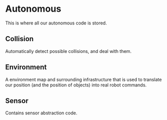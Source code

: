 # Autonomous
This is where all our autonomous code is stored.

## Collision
Automatically detect possible collisions, and deal with them.

## Environment
A environment map and surrounding infrastructure that is used to translate our position (and the position of objects) into real robot commands.

## Sensor
Contains sensor abstraction code.

